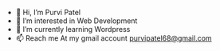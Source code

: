 - 👋 Hi, I’m Purvi Patel
- 👀 I’m interested in Web Development
- 🌱 I’m currently learning Wordpress
- 📫 Reach me At my gmail account  purvipatel68@gmail.com

